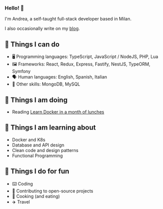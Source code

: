 ### Hello! 👋

I'm Andrea, a self-taught full-stack developer based in Milan.

I also occasionally write on my [blog](https://andreaceccarelli.dev).

## 🔧 Things I can do

- 🖥️ Programming languages: TypeScript, JavaScript / NodeJS, PHP, Lua
- 🖼️ Frameworks: React, Redux, Express, Fastify, NestJS, TypeORM, Symfony
- 🗣️ Human languages: English, Spanish, Italian
- 🤹 Other skills: MongoDB, MySQL

## 💼 Things I am doing

- Reading [Learn Docker in a month of lunches](https://www.manning.com/books/learn-docker-in-a-month-of-lunches)

## 📖 Things I am learning about

- Docker and K8s
- Database and API design
- Clean code and design patterns
- Functional Programming

## 💪 Things I do for fun

- ⌨️ Coding
- 🤼 Contributing to open-source projects
- 🍳 Cooking (and eating)
- ✈️ Travel
